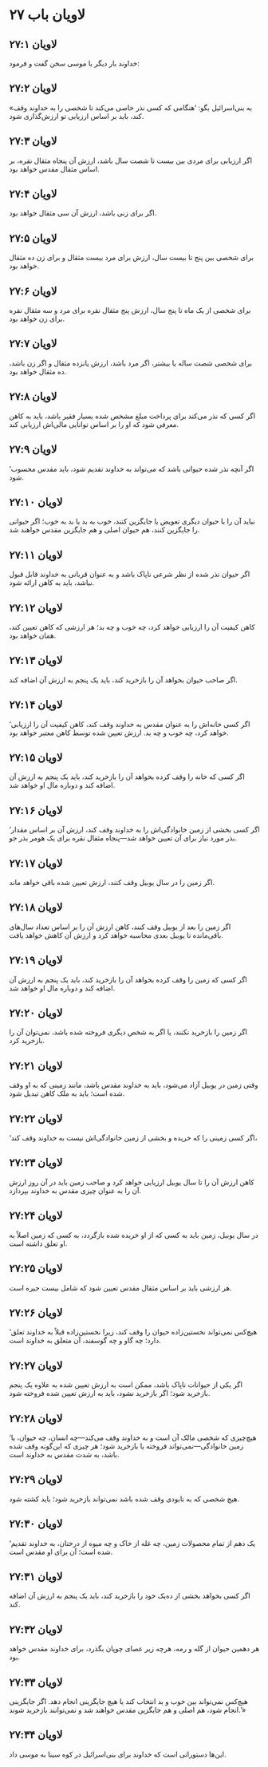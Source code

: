 # لاویان باب ۲۷

## لاویان ۲۷:۱
خداوند بار دیگر با موسی سخن گفت و فرمود:

## لاویان ۲۷:۲
«به بنی‌اسرائیل بگو: ‘هنگامی که کسی نذر خاصی می‌کند تا شخصی را به خداوند وقف کند، باید بر اساس ارزیابی تو ارزش‌گذاری شود.

## لاویان ۲۷:۳
اگر ارزیابی برای مردی بین بیست تا شصت سال باشد، ارزش آن پنجاه مثقال نقره، بر اساس مثقال مقدس خواهد بود.

## لاویان ۲۷:۴
اگر برای زنی باشد، ارزش آن سی مثقال خواهد بود.

## لاویان ۲۷:۵
برای شخصی بین پنج تا بیست سال، ارزش برای مرد بیست مثقال و برای زن ده مثقال خواهد بود.

## لاویان ۲۷:۶
برای شخصی از یک ماه تا پنج سال، ارزش پنج مثقال نقره برای مرد و سه مثقال نقره برای زن خواهد بود.

## لاویان ۲۷:۷
برای شخصی شصت ساله یا بیشتر، اگر مرد باشد، ارزش پانزده مثقال و اگر زن باشد، ده مثقال خواهد بود.

## لاویان ۲۷:۸
اگر کسی که نذر می‌کند برای پرداخت مبلغ مشخص شده بسیار فقیر باشد، باید به کاهن معرفی شود که او را بر اساس توانایی مالی‌اش ارزیابی کند.

## لاویان ۲۷:۹
‘اگر آنچه نذر شده حیوانی باشد که می‌تواند به خداوند تقدیم شود، باید مقدس محسوب شود.

## لاویان ۲۷:۱۰
نباید آن را با حیوان دیگری تعویض یا جایگزین کنند، خوب به بد یا بد به خوب؛ اگر حیوانی را جایگزین کنند، هم حیوان اصلی و هم جایگزین مقدس خواهند شد.

## لاویان ۲۷:۱۱
اگر حیوان نذر شده از نظر شرعی ناپاک باشد و به عنوان قربانی به خداوند قابل قبول نباشد، باید به کاهن ارائه شود.

## لاویان ۲۷:۱۲
کاهن کیفیت آن را ارزیابی خواهد کرد، چه خوب و چه بد؛ هر ارزشی که کاهن تعیین کند، همان خواهد بود.

## لاویان ۲۷:۱۳
اگر صاحب حیوان بخواهد آن را بازخرید کند، باید یک پنجم به ارزش آن اضافه کند.

## لاویان ۲۷:۱۴
‘اگر کسی خانه‌اش را به عنوان مقدس به خداوند وقف کند، کاهن کیفیت آن را ارزیابی خواهد کرد، چه خوب و چه بد. ارزش تعیین شده توسط کاهن معتبر خواهد بود.

## لاویان ۲۷:۱۵
اگر کسی که خانه را وقف کرده بخواهد آن را بازخرید کند، باید یک پنجم به ارزش آن اضافه کند و دوباره مال او خواهد شد.

## لاویان ۲۷:۱۶
‘اگر کسی بخشی از زمین خانوادگی‌اش را به خداوند وقف کند، ارزش آن بر اساس مقدار بذر مورد نیاز برای آن تعیین خواهد شد—پنجاه مثقال نقره برای یک هومر بذر جو.

## لاویان ۲۷:۱۷
اگر زمین را در سال یوبیل وقف کنند، ارزش تعیین شده باقی خواهد ماند.

## لاویان ۲۷:۱۸
اگر زمین را بعد از یوبیل وقف کنند، کاهن ارزش آن را بر اساس تعداد سال‌های باقی‌مانده تا یوبیل بعدی محاسبه خواهد کرد و ارزش آن کاهش خواهد یافت.

## لاویان ۲۷:۱۹
اگر کسی که زمین را وقف کرده بخواهد آن را بازخرید کند، باید یک پنجم به ارزش آن اضافه کند و دوباره مال او خواهد شد.

## لاویان ۲۷:۲۰
اگر زمین را بازخرید نکنند، یا اگر به شخص دیگری فروخته شده باشد، نمی‌توان آن را بازخرید کرد.

## لاویان ۲۷:۲۱
وقتی زمین در یوبیل آزاد می‌شود، باید به خداوند مقدس باشد، مانند زمینی که به او وقف شده است؛ باید به ملک کاهن تبدیل شود.

## لاویان ۲۷:۲۲
‘اگر کسی زمینی را که خریده و بخشی از زمین خانوادگی‌اش نیست به خداوند وقف کند،

## لاویان ۲۷:۲۳
کاهن ارزش آن را تا سال یوبیل ارزیابی خواهد کرد و صاحب زمین باید در آن روز ارزش آن را به عنوان چیزی مقدس به خداوند بپردازد.

## لاویان ۲۷:۲۴
در سال یوبیل، زمین باید به کسی که از او خریده شده بازگردد، به کسی که زمین اصلاً به او تعلق داشته است.

## لاویان ۲۷:۲۵
هر ارزشی باید بر اساس مثقال مقدس تعیین شود که شامل بیست جیره است.

## لاویان ۲۷:۲۶
‘هیچ‌کس نمی‌تواند نخستین‌زاده حیوان را وقف کند، زیرا نخستین‌زاده قبلاً به خداوند تعلق دارد؛ چه گاو و چه گوسفند، آن متعلق به خداوند است.

## لاویان ۲۷:۲۷
اگر یکی از حیوانات ناپاک باشد، ممکن است به ارزش تعیین شده به علاوه یک پنجم بازخرید شود؛ اگر بازخرید نشود، باید به ارزش تعیین شده فروخته شود.

## لاویان ۲۷:۲۸
‘هیچ‌چیزی که شخصی مالک آن است و به خداوند وقف می‌کند—چه انسان، چه حیوان، یا زمین خانوادگی—نمی‌تواند فروخته یا بازخرید شود؛ هر چیزی که این‌گونه وقف شده باشد، به شدت مقدس به خداوند است.

## لاویان ۲۷:۲۹
هیچ شخصی که به نابودی وقف شده باشد نمی‌تواند بازخرید شود؛ باید کشته شود.

## لاویان ۲۷:۳۰
‘یک دهم از تمام محصولات زمین، چه غله از خاک و چه میوه از درختان، به خداوند تقدیم شده است؛ آن برای او مقدس است.

## لاویان ۲۷:۳۱
اگر کسی بخواهد بخشی از ده‌یک خود را بازخرید کند، باید یک پنجم به ارزش آن اضافه کند.

## لاویان ۲۷:۳۲
هر دهمین حیوان از گله و رمه، هرچه زیر عصای چوپان بگذرد، برای خداوند مقدس خواهد بود.

## لاویان ۲۷:۳۳
هیچ‌کس نمی‌تواند بین خوب و بد انتخاب کند یا هیچ جایگزینی انجام دهد. اگر جایگزینی انجام شود، هم اصلی و هم جایگزین مقدس خواهند شد و نمی‌توانند بازخرید شوند.’»

## لاویان ۲۷:۳۴
این‌ها دستوراتی است که خداوند برای بنی‌اسرائیل در کوه سینا به موسی داد.
